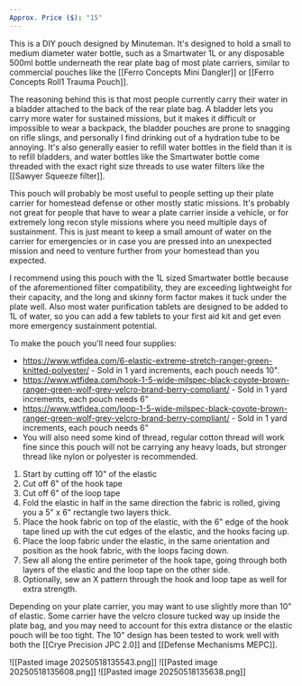 ```yaml
---
Approx. Price ($): "15"
---
```

This is a DIY pouch designed by Minuteman. It's designed to hold a small to medium diameter water bottle, such as a Smartwater 1L or any disposable 500ml bottle underneath the rear plate bag of most plate carriers, similar to commercial pouches like the [[Ferro Concepts Mini Dangler]] or [[Ferro Concepts Roll1 Trauma Pouch]].

The reasoning behind this is that most people currently carry their water in a bladder attached to the back of the rear plate bag. A bladder lets you carry more water for sustained missions, but it makes it difficult or impossible to wear a backpack, the bladder pouches are prone to snagging on rifle slings, and personally I find drinking out of a hydration tube to be annoying. It's also generally easier to refill water bottles in the field than it is to refill bladders, and water bottles like the Smartwater bottle come threaded with the exact right size threads to use water filters like the [[Sawyer Squeeze filter]].

This pouch will probably be most useful to people setting up their plate carrier for homestead defense or other mostly static missions. It's probably not great for people that have to wear a plate carrier inside a vehicle, or for extremely long recon style missions where you need multiple days of sustainment. This is just meant to keep a small amount of water on the carrier for emergencies or in case you are pressed into an unexpected mission and need to venture further from your homestead than you expected.

I recommend using this pouch with the 1L sized Smartwater bottle because of the aforementioned filter compatibility, they are exceeding lightweight for their capacity, and the long and skinny form factor makes it tuck under the plate well. Also most water purification tablets are designed to be added to 1L of water, so you can add a few tablets to your first aid kit and get even more emergency sustainment potential.

To make the pouch you'll need four supplies: 
- https://www.wtfidea.com/6-elastic-extreme-stretch-ranger-green-knitted-polyester/ - Sold in 1 yard increments, each pouch needs 10".
- https://www.wtfidea.com/hook-1-5-wide-milspec-black-coyote-brown-ranger-green-wolf-grey-velcro-brand-berry-compliant/ - Sold in 1 yard increments, each pouch needs 6"
- https://www.wtfidea.com/loop-1-5-wide-milspec-black-coyote-brown-ranger-green-wolf-grey-velcro-brand-berry-compliant/ - Sold in 1 yard increments, each pouch needs 6"
- You will also need some kind of thread, regular cotton thread will work fine since this pouch will not be carrying any heavy loads, but stronger thread like nylon or polyester is recommended.

1. Start by cutting off 10" of the elastic
2. Cut off 6" of the hook tape
3. Cut off 6" of the loop tape
4. Fold the elastic in half in the same direction the fabric is rolled, giving you a 5" x 6" rectangle two layers thick.
5. Place the hook fabric on top of the elastic, with the 6" edge of the hook tape lined up with the cut edges of the elastic, and the hooks facing up.
6. Place the loop fabric under the elastic, in the same orientation and position as the hook fabric, with the loops facing down.
7. Sew all along the entire perimeter of the hook tape, going through both layers of the elastic and the loop tape on the other side.
8. Optionally, sew an X pattern through the hook and loop tape as well for extra strength.

Depending on your plate carrier, you may want to use slightly more than 10" of elastic. Some carrier have the velcro closure tucked way up inside the plate bag, and you may need to account for this extra distance or the elastic pouch will be too tight. The 10" design has been tested to work well with both the [[Crye Precision JPC 2.0]] and [[Defense Mechanisms MEPC]].

![[Pasted image 20250518135543.png]]
![[Pasted image 20250518135608.png]]
![[Pasted image 20250518135638.png]]